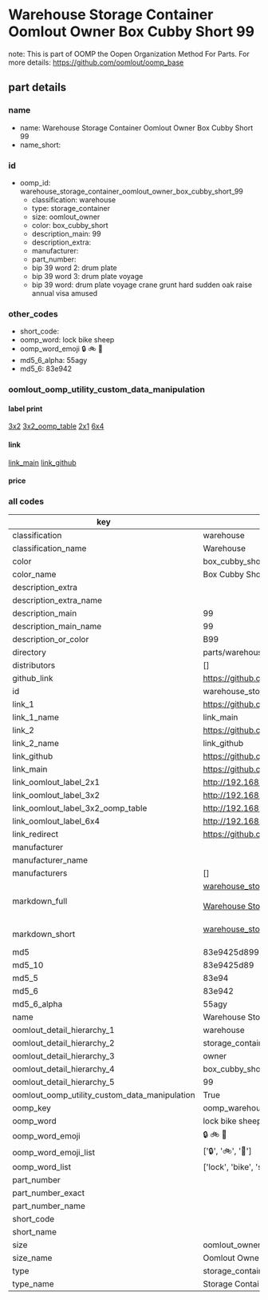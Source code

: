 # Warehouse Storage Container Oomlout Owner Box Cubby Short 99  

note: This is part of OOMP the Oopen Organization Method For Parts. For more details: https://github.com/oomlout/oomp_base

##  part details
  







### name
* name: Warehouse Storage Container Oomlout Owner Box Cubby Short 99
* name_short: 
### id
* oomp_id: warehouse_storage_container_oomlout_owner_box_cubby_short_99
  * classification: warehouse
  * type: storage_container
  * size: oomlout_owner
  * color: box_cubby_short
  * description_main: 99
  * description_extra: 
  * manufacturer: 
  * part_number: 
  * bip 39 word 2: drum plate
  * bip 39 word 3: drum plate voyage
  * bip 39 word: drum plate voyage crane grunt hard sudden oak raise annual visa amused

### other_codes
* short_code: 
* oomp_word: lock bike sheep
* oomp_word_emoji :lock: :bike: :sheep:
* md5_6_alpha: 55agy
* md5_6: 83e942






### oomlout_oomp_utility_custom_data_manipulation
#### label print
[3x2](http://192.168.1.245:1112/?label=oomp%2055agy)
[3x2_oomp_table](http://192.168.1.108:1112/?label=oomp%2055agy)
[2x1](http://192.168.1.242:1112/?label=oomp%2055agy)
[6x4](http://192.168.1.55:1112/?label=oomp%2055agy)    

#### link

[link_main](https://github.com/oomlout/oomlout_oomp_version_1_messy/tree/main/parts/warehouse_storage_container_oomlout_owner_box_cubby_short_99) [link_github](https://github.com/oomlout/oomlout_oomp_version_1_messy/tree/main/parts/warehouse_storage_container_oomlout_owner_box_cubby_short_99)                             

#### price







### all codes 
| key | value |  
| --- | --- |  
| classification | warehouse |  
| classification_name | Warehouse |  
| color | box_cubby_short |  
| color_name | Box Cubby Short |  
| description_extra |  |  
| description_extra_name |  |  
| description_main | 99 |  
| description_main_name | 99 |  
| description_or_color | B99 |  
| directory | parts/warehouse_storage_container_oomlout_owner_box_cubby_short_99 |  
| distributors | [] |  
| github_link | https://github.com/oomlout/oomlout_oomp_part_src/tree/main/parts/warehouse_storage_container_oomlout_owner_box_cubby_short_99 |  
| id | warehouse_storage_container_oomlout_owner_box_cubby_short_99 |  
| link_1 | https://github.com/oomlout/oomlout_oomp_version_1_messy/tree/main/parts/warehouse_storage_container_oomlout_owner_box_cubby_short_99 |  
| link_1_name | link_main |  
| link_2 | https://github.com/oomlout/oomlout_oomp_version_1_messy/tree/main/parts/warehouse_storage_container_oomlout_owner_box_cubby_short_99 |  
| link_2_name | link_github |  
| link_github | https://github.com/oomlout/oomlout_oomp_version_1_messy/tree/main/parts/warehouse_storage_container_oomlout_owner_box_cubby_short_99 |  
| link_main | https://github.com/oomlout/oomlout_oomp_version_1_messy/tree/main/parts/warehouse_storage_container_oomlout_owner_box_cubby_short_99 |  
| link_oomlout_label_2x1 | http://192.168.1.242:1112/?label=oomp%2055agy |  
| link_oomlout_label_3x2 | http://192.168.1.245:1112/?label=oomp%2055agy |  
| link_oomlout_label_3x2_oomp_table | http://192.168.1.108:1112/?label=oomp%2055agy |  
| link_oomlout_label_6x4 | http://192.168.1.55:1112/?label=oomp%2055agy |  
| link_redirect | https://github.com/oomlout/oomlout_oomp_version_1_messy/tree/main/parts/warehouse_storage_container_oomlout_owner_box_cubby_short_99 |  
| manufacturer |  |  
| manufacturer_name |  |  
| manufacturers | [] |  
| markdown_full | [warehouse_storage_container_oomlout_owner_box_cubby_short_99](none)<br>[](none)<br>[Warehouse Storage Container Oomlout Owner Box Cubby Short 99](none)<br><br> |  
| markdown_short | [warehouse_storage_container_oomlout_owner_box_cubby_short_99](none)<br><br> |  
| md5 | 83e9425d8997db11a4b39325ec298a1c |  
| md5_10 | 83e9425d89 |  
| md5_5 | 83e94 |  
| md5_6 | 83e942 |  
| md5_6_alpha | 55agy |  
| name | Warehouse Storage Container Oomlout Owner Box Cubby Short 99 |  
| oomlout_detail_hierarchy_1 | warehouse |  
| oomlout_detail_hierarchy_2 | storage_container |  
| oomlout_detail_hierarchy_3 | owner |  
| oomlout_detail_hierarchy_4 | box_cubby_short |  
| oomlout_detail_hierarchy_5 | 99 |  
| oomlout_oomp_utility_custom_data_manipulation | True |  
| oomp_key | oomp_warehouse_storage_container_oomlout_owner_box_cubby_short_99 |  
| oomp_word | lock bike sheep |  
| oomp_word_emoji | :lock: :bike: :sheep: |  
| oomp_word_emoji_list | [':lock:', ':bike:', ':sheep:'] |  
| oomp_word_list | ['lock', 'bike', 'sheep'] |  
| part_number |  |  
| part_number_exact |  |  
| part_number_name |  |  
| short_code |  |  
| short_name |  |  
| size | oomlout_owner |  
| size_name | Oomlout Owner |  
| type | storage_container |  
| type_name | Storage Container |  
